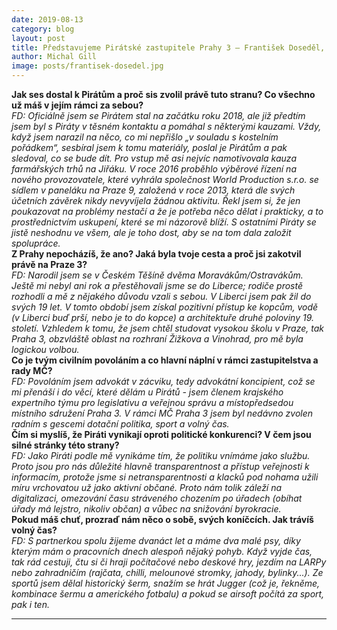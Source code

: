 ```yaml
---
date: 2019-08-13
category: blog
layout: post
title: Představujeme Pirátské zastupitele Prahy 3 – František Doseděl, radní pro sport, volný čas a dotační politiku
author: Michal Gill
image: posts/frantisek-dosedel.jpg
---
```


**Jak ses dostal k Pirátům a proč sis zvolil právě tuto stranu? Co všechno už máš v jejím rámci za sebou?**  
*FD: Oficiálně jsem se Pirátem stal na začátku roku 2018, ale již předtím jsem byl s Piráty v těsném kontaktu a pomáhal s některými kauzami. Vždy, když jsem narazil na něco, co mi nepřišlo „v souladu s kostelním pořádkem“, sesbíral jsem k tomu materiály, poslal je Pirátům a pak sledoval, co se bude dít. Pro vstup mě asi nejvíc namotivovala kauza farmářských trhů na Jiřáku. V roce 2016 proběhlo výběrové řízení na nového provozovatele, které vyhrála společnost World Production s.r.o. se sídlem v paneláku na Praze 9, založená v roce 2013, která dle svých účetních závěrek nikdy nevyvíjela žádnou aktivitu. Řekl jsem si, že jen poukazovat na problémy nestačí a že je potřeba něco dělat i prakticky, a to prostřednictvím uskupení, které se mi názorově blíží. S ostatními Piráty se jistě neshodnu ve všem, ale je toho dost, aby se na tom dala založit spolupráce.*  
**Z Prahy nepocházíš, že ano? Jaká byla tvoje cesta a proč jsi zakotvil právě na Praze 3?**  
*FD: Narodil jsem se v Českém Těšíně dvěma Moravákům/Ostravákům. Ještě mi nebyl ani rok a přestěhovali jsme se do Liberce; rodiče prostě rozhodli a mě z nějakého důvodu vzali s sebou. V Liberci jsem pak žil do svých 19 let. V tomto období jsem získal pozitivní přístup ke kopcům, vodě (v Liberci buď prší, nebo je to do kopce) a architektuře druhé poloviny 19.  století. Vzhledem k tomu, že jsem chtěl studovat vysokou školu v Praze, tak Praha 3, obzvláště oblast na rozhraní Žižkova a Vinohrad, pro mě byla logickou volbou.*  
**Co je tvým civilním povoláním a co hlavní náplní v rámci zastupitelstva a rady MČ?**  
*FD: Povoláním jsem advokát v zácviku, tedy advokátní koncipient, což se mi přenáší i do věcí, které dělám u Pirátů - jsem členem krajského expertního týmu pro legislativu a veřejnou správu a místopředsedou místního sdružení Praha 3. V rámci MČ Praha 3 jsem byl nedávno zvolen radním s gescemi dotační politika, sport a volný čas.*  
**Čím si myslíš, že Piráti vynikají oproti politické konkurenci? V čem jsou silné stránky této strany?**  
*FD: Jako Piráti podle mě vynikáme tím, že politiku vnímáme jako službu. Proto jsou pro nás důležité hlavně transparentnost a přístup veřejnosti k informacím, protože jsme si netransparentnosti a klacků pod nohama užili míru vrchovatou už jako aktivní občané. Proto nám tolik záleží na digitalizaci, omezování času stráveného chozením po úřadech (obíhat úřady má lejstro, nikoliv občan) a vůbec na snižování byrokracie.*  
**Pokud máš chuť, prozraď nám něco o sobě, svých koníčcích. Jak trávíš volný čas?**  
*FD: S partnerkou spolu žijeme dvanáct let a máme dva malé psy, díky kterým mám o pracovních dnech alespoň nějaký pohyb. Když vyjde čas, tak rád cestuji, čtu si či hraji počítačové nebo deskové hry, jezdím na LARPy nebo zahradničím (rajčata, chilli, melounové stromky, jahody, bylinky...). Ze sportů jsem dělal historický šerm, snažím se hrát Jugger (což je, řekněme, kombinace šermu a amerického fotbalu) a pokud se airsoft počítá za sport, pak i ten.*  


- - -
